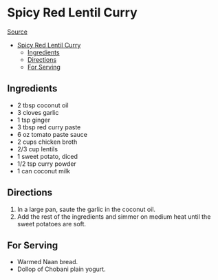 # Spicy Red Lentil Curry

[Source](https://minimalistbaker.com/spicy-red-lentil-curry/)

- [Spicy Red Lentil Curry](#spicy-red-lentil-curry)
  - [Ingredients](#ingredients)
  - [Directions](#directions)
  - [For Serving](#for-serving)

## Ingredients

- 2 tbsp coconut oil
- 3 cloves garlic
- 1 tsp ginger
- 3 tbsp red curry paste
- 6 oz tomato paste sauce
- 2 cups chicken broth
- 2/3 cup lentils
- 1 sweet potato, diced
- 1/2 tsp curry powder
- 1 can coconut milk

## Directions

1. In a large pan, saute the garlic in the coconut oil.
1. Add the rest of the ingredients and simmer on medium heat until the sweet potatoes are soft.

## For Serving

- Warmed Naan bread.
- Dollop of Chobani plain yogurt.
